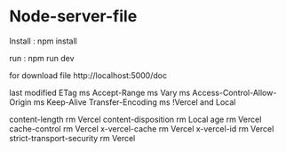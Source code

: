 # Node-server-file

Install : npm install

run : npm run dev

for download file http://localhost:5000/doc

last modified
ETag ms
Accept-Range ms
Vary ms
Access-Control-Allow-Origin ms
Keep-Alive
Transfer-Encoding ms !Vercel and Local

content-length rm Vercel
content-disposition rm Local
age rm Vercel
cache-control rm Vercel
x-vercel-cache rm Vercel
x-vercel-id rm Vercel
strict-transport-security rm Vercel
